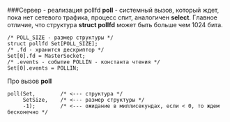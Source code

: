 ###Сервер - реализация pollfd 
**poll** - системный вызов, который ждет, пока нет сетевого трафика, процесс спит, аналогичен **select**. Главное отличие, что структура  **struct pollfd** может быть больше чем 1024 бита.

	/* POLL_SIZE - размер структуры */ 
	struct pollfd Set[POLL_SIZE];
	/* .fd - хранится дескриптор */
	Set[0].fd = MasterSocket;
	/* .events - событие POLLIN - константа чтения */
	Set[0].events = POLLIN;

Про вызов **poll** 

	poll(Set,        /* <--- структура */
	     SetSize,    /* <--- размер структуры */
	     -1);        /* <--- ожидание в миллисекундах, если < 0, то ждем бесконечно */
